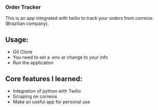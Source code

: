 ### Order Tracker

This is an app integrated with twilio to track your orders from correios (Brazilian company).

## Usage:

- Git Clone
- You need to set a .env or change to your info
- Run the application

## Core features I learned:

- Integration of python with Twilio
- Scraping on correios
- Make an useful app for personal use
